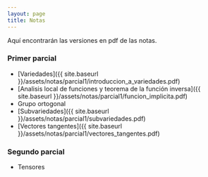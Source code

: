 ```yaml
---
layout: page
title: Notas
---
```


Aquí encontrarán las versiones en pdf de las notas.

### Primer parcial


-   [Variedades]({{ site.baseurl }}/assets/notas/parcial1/introduccion_a_variedades.pdf)
-   [Analisis local de funciones y teorema de la función inversa]({{ site.baseurl }}/assets/notas/parcial1/funcion_implicita.pdf)
-   Grupo ortogonal
-   [Subvariedades]({{ site.baseurl }}/assets/notas/parcial1/subvariedades.pdf)
-   [Vectores tangentes]({{ site.baseurl }}/assets/notas/parcial1/vectores_tangentes.pdf)

### Segundo parcial

-   Tensores
